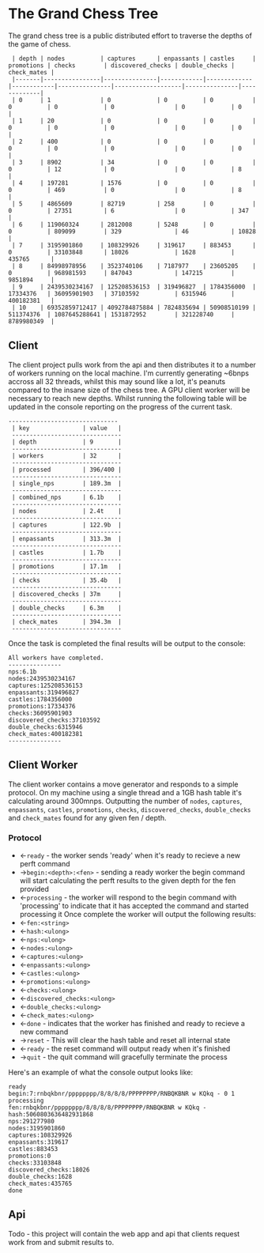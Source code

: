 # The Grand Chess Tree
The grand chess tree is a public distributed effort to traverse the depths of the game of chess.
```
 | depth | nodes          | captures      | enpassants | castles     | promotions | checks        | discovered_checks | double_checks | check_mates |
 |-------|----------------|---------------|------------|-------------|------------|---------------|-------------------|---------------|-------------|
 | 0     | 1              | 0             | 0          | 0           | 0          | 0             | 0                 | 0             | 0           |
 | 1     | 20             | 0             | 0          | 0           | 0          | 0             | 0                 | 0             | 0           |
 | 2     | 400            | 0             | 0          | 0           | 0          | 0             | 0                 | 0             | 0           |
 | 3     | 8902           | 34            | 0          | 0           | 0          | 12            | 0                 | 0             | 8           |
 | 4     | 197281         | 1576          | 0          | 0           | 0          | 469           | 0                 | 0             | 8           |
 | 5     | 4865609        | 82719         | 258        | 0           | 0          | 27351         | 6                 | 0             | 347         |
 | 6     | 119060324      | 2812008       | 5248       | 0           | 0          | 809099        | 329               | 46            | 10828       |
 | 7     | 3195901860     | 108329926     | 319617     | 883453      | 0          | 33103848      | 18026             | 1628          | 435765      |
 | 8     | 84998978956    | 3523740106    | 7187977    | 23605205    | 0          | 968981593     | 847043            | 147215        | 9851894     |
 | 9     | 2439530234167  | 125208536153  | 319496827  | 1784356000  | 17334376   | 36095901903   | 37103592          | 6315946       | 400182381   |
 | 10    | 69352859712417 | 4092784875884 | 7824835694 | 50908510199 | 511374376  | 1087645288641 | 1531872952        | 321228740     | 8789980349  |
 ```
## Client
The client project pulls work from the api and then distributes it to a number of workers running on the local machine. I'm currently generating ~6bnps accross all 32 threads, whilst this may sound like a lot, it's peanuts compared to the insane size of the chess tree. A GPU client worker will be necessary to reach new depths.
Whilst running the following table will be updated in the console reporting on the progress of the current task.
```
-------------------------------
 | key               | value   |
 -------------------------------
 | depth             | 9       |
 -------------------------------
 | workers           | 32      |
 -------------------------------
 | processed         | 396/400 |
 -------------------------------
 | single_nps        | 189.3m  |
 -------------------------------
 | combined_nps      | 6.1b    |
 -------------------------------
 | nodes             | 2.4t    |
 -------------------------------
 | captures          | 122.9b  |
 -------------------------------
 | enpassants        | 313.3m  |
 -------------------------------
 | castles           | 1.7b    |
 -------------------------------
 | promotions        | 17.1m   |
 -------------------------------
 | checks            | 35.4b   |
 -------------------------------
 | discovered_checks | 37m     |
 -------------------------------
 | double_checks     | 6.3m    |
 -------------------------------
 | check_mates       | 394.3m  |
 -------------------------------
```
Once the task is completed the final results will be output to the console:
```
All workers have completed.
---------------
nps:6.1b
nodes:2439530234167
captures:125208536153
enpassants:319496827
castles:1784356000
promotions:17334376
checks:36095901903
discovered_checks:37103592
double_checks:6315946
check_mates:400182381
---------------
```

## Client Worker
The client worker contains a move generator and responds to a simple protocol. On my machine using a single thread and a 1GB hash table it's calculating around 300mnps. Outputting the number of `nodes`, `captures`, `enpassants`, `castles`, `promotions`, `checks`, `discovered_checks`, `double_checks` and `check_mates` found for any given fen / depth.

### Protocol
- <-`ready` - the worker sends 'ready' when it's ready to recieve a new perft command
- ->`begin:<depth>:<fen>` - sending a ready worker the begin command will start calculating the perft results to the given depth for the fen provided
- <-`processing` - the worker will respond to the begin command with 'processing' to indicate that it has accepted the command and started processing it
Once complete the worker will output the following results:
- <-`fen:<string>`
- <-`hash:<ulong>`
- <-`nps:<ulong>`
- <-`nodes:<ulong>`
- <-`captures:<ulong>`
- <-`enpassants:<ulong>`
- <-`castles:<ulong>`
- <-`promotions:<ulong>`
- <-`checks:<ulong>`
- <-`discovered_checks:<ulong>`
- <-`double_checks:<ulong>`
- <-`check_mates:<ulong>`
- <-`done` - indicates that the worker has finished and ready to recieve a new command
- ->`reset` - This will clear the hash table and reset all internal state
- <-`ready` - the reset command will output ready when it's finished
- ->`quit` - the quit command will gracefully terminate the process

Here's an example of what the console output looks like:
```
ready
begin:7:rnbqkbnr/pppppppp/8/8/8/8/PPPPPPPP/RNBQKBNR w KQkq - 0 1
processing
fen:rnbqkbnr/pppppppp/8/8/8/8/PPPPPPPP/RNBQKBNR w KQkq -
hash:5060803636482931868
nps:291277980
nodes:3195901860
captures:108329926
enpassants:319617
castles:883453
promotions:0
checks:33103848
discovered_checks:18026
double_checks:1628
check_mates:435765
done
```

## Api
Todo - this project will contain the web app and api that clients request work from and submit results to.
